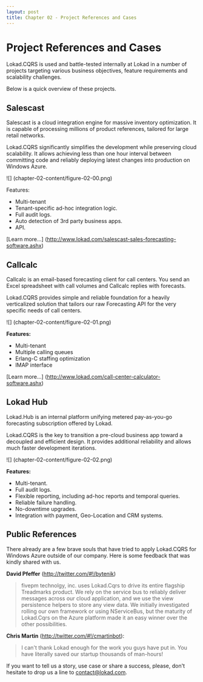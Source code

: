 ```yaml
---
layout: post
title: Chapter 02 - Project References and Cases
---
```



# Project References and Cases
Lokad.CQRS is used and battle-tested internally at Lokad in a number of projects targeting various business objectives, feature requirements and scalability challenges. 

Below is a quick overview of these projects.

## Salescast
Salescast is a cloud integration engine for massive inventory optimization. It is capable of processing millions of product references, tailored for large retail networks. 

Lokad.CQRS significantly simplifies the development while preserving cloud scalability. It allows achieving less than one hour interval between committing code and reliably deploying latest changes into production on Windows Azure.

![] (chapter-02-content/figure-02-00.png)

Features:

* Multi-tenant
* Tenant-specific ad-hoc integration logic.
* Full audit logs.
* Auto detection of 3rd party business apps.
* API.

[Learn more...] (http://www.lokad.com/salescast-sales-forecasting-software.ashx)

## Callcalc
Callcalc is an email-based forecasting client for call centers. You send an Excel spreadsheet with call volumes and Callcalc replies with forecasts.

Lokad.CQRS provides simple and reliable foundation for a heavily verticalized solution that tailors our raw Forecasting API for the very specific needs of call centers.

![] (chapter-02-content/figure-02-01.png)

**Features:**

* Multi-tenant
* Multiple calling queues
* Erlang-C staffing optimization
* IMAP interface

[Learn more...] (http://www.lokad.com/call-center-calculator-software.ashx)

## Lokad Hub
Lokad.Hub is an internal platform unifying metered pay-as-you-go forecasting subscription offered by Lokad. 

Lokad.CQRS is the key to transition a pre-cloud business app toward a decoupled and efficient design. It provides additional reliability and allows much faster development iterations. 

![] (chapter-02-content/figure-02-02.png)

**Features:**

* Multi-tenant.
* Full audit logs.
* Flexible reporting, including ad-hoc reports and temporal queries.
* Reliable failure handling.
* No-downtime upgrades.
* Integration with payment, Geo-Location and CRM systems.

## Public References
There already are a few brave souls that have tried to apply Lokad.CQRS for Windows Azure outside of our company. Here is some feedback that was kindly shared with us.

**David Pfeffer** (<http://twitter.com/#!/bytenik>)

> fivepm technolgy, inc. uses Lokad.Cqrs to drive its entire flagship Treadmarks product. We rely on the service bus to reliably deliver messages across our cloud application, and we use the view persistence helpers to store any view data. We initially investigated rolling our own framework or using NServiceBus, but the maturity of Lokad.Cqrs on the Azure platform made it an easy winner over the other possibilities.

**Chris Martin** (<http://twitter.com/#!/cmartinbot>):
> I can't thank Lokad enough for the work you guys have put in. You have literally saved our startup thousands of man-hours!

If you want to tell us a story, use case or share a success, please, don't hesitate to drop us a line to <contact@lokad.com>.



